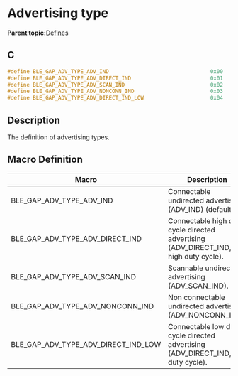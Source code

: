 # Advertising type

**Parent topic:**[Defines](GUID-9781CD29-3C4B-41EE-8F98-355D2AA99482.md)

## C

```c
#define BLE_GAP_ADV_TYPE_ADV_IND                                0x00
#define BLE_GAP_ADV_TYPE_ADV_DIRECT_IND                         0x01
#define BLE_GAP_ADV_TYPE_ADV_SCAN_IND                           0x02
#define BLE_GAP_ADV_TYPE_ADV_NONCONN_IND                        0x03
#define BLE_GAP_ADV_TYPE_ADV_DIRECT_IND_LOW                     0x04
```

## Description

The definition of advertising types.

## Macro Definition

|Macro|Description|
|-----|-----------|
|BLE\_GAP\_ADV\_TYPE\_ADV\_IND|Connectable undirected advertising \(ADV\_IND\) \(default\).|
|BLE\_GAP\_ADV\_TYPE\_ADV\_DIRECT\_IND|Connectable high duty cycle directed advertising \(ADV\_DIRECT\_IND, high duty cycle\).|
|BLE\_GAP\_ADV\_TYPE\_ADV\_SCAN\_IND|Scannable undirected advertising \(ADV\_SCAN\_IND\).|
|BLE\_GAP\_ADV\_TYPE\_ADV\_NONCONN\_IND|Non connectable undirected advertising \(ADV\_NONCONN\_IND\).|
|BLE\_GAP\_ADV\_TYPE\_ADV\_DIRECT\_IND\_LOW|Connectable low duty cycle directed advertising \(ADV\_DIRECT\_IND, low duty cycle\).|

